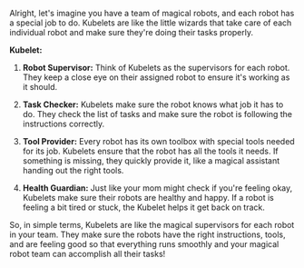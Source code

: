 Alright, let's imagine you have a team of magical robots, and each robot has a special job to do. Kubelets are like the little wizards that take care of each individual robot and make sure they're doing their tasks properly.

**Kubelet:**

1. **Robot Supervisor:** Think of Kubelets as the supervisors for each robot. They keep a close eye on their assigned robot to ensure it's working as it should. 

2. **Task Checker:** Kubelets make sure the robot knows what job it has to do. They check the list of tasks and make sure the robot is following the instructions correctly.

3. **Tool Provider:** Every robot has its own toolbox with special tools needed for its job. Kubelets ensure that the robot has all the tools it needs. If something is missing, they quickly provide it, like a magical assistant handing out the right tools.

4. **Health Guardian:** Just like your mom might check if you're feeling okay, Kubelets make sure their robots are healthy and happy. If a robot is feeling a bit tired or stuck, the Kubelet helps it get back on track.

So, in simple terms, Kubelets are like the magical supervisors for each robot in your team. They make sure the robots have the right instructions, tools, and are feeling good so that everything runs smoothly and your magical robot team can accomplish all their tasks!

